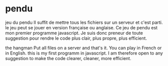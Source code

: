 # pendu
jeu du pendu
Il suffit de mettre tous les fichiers sur un serveur et c'est parti.
le jeu peut se jouer en version française ou anglaise.
Ce jeu de pendu est mon premier programme javascript.
Je suis donc preneur de toute suggestion pour rendre le code plus clair, plus propre, plus efficient.

the hangman
Put all files on a server and that's it.
You can play in French or in English.
this is my first programm in javascript.
I am therefore open to any suggestion to make the code clearer, cleaner, more efficient.
